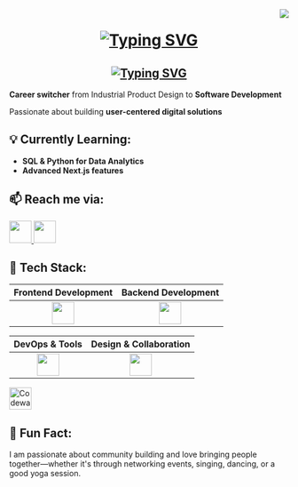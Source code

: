 <img align="right" src="https://visitor-badge.laobi.icu/badge?page_id=GuzideGuzelbey.GuzideGuzelbey" />

<h1 align="center">
    <a href="https://git.io/typing-svg"><img src="https://readme-typing-svg.demolab.com?font=Fira+Code&size=32&pause=1000&color=F616F7&center=true&vCenter=true&width=435&lines=%F0%9F%91%80+Hi!+I'm+G%C3%BCzide" alt="Typing SVG" /></a>
</h1> 

<h2 align="center">
    <a href="https://git.io/typing-svg"><img src="https://readme-typing-svg.demolab.com?font=Fira+Code&duration=4000&pause=100&color=1DDBF7&center=true&vCenter=true&multiline=true&width=440&height=89&lines=Full+Stack+Developer;BSc+%26+MSc;Industrial+Product+Design" alt="Typing SVG" /></a>
</h2> 

**Career switcher** from Industrial Product Design to **Software Development**  

Passionate about building **user-centered digital solutions**

## 💡 **Currently Learning:**  
-  **SQL & Python for Data Analytics**  
-  **Advanced Next.js features**

## 📫 **Reach me via:**  
<p align="left">
  <a href="(https://bit.ly/4kqoEq9)" target="_blank">
    <img src="https://skillicons.dev/icons?i=linkedin" height="40"/>
  </a>
  <a href="mailto:guzide.guzelbey@gmail.com" target="_blank" >
    <img src="https://skillicons.dev/icons?i=gmail" height="40"/>
  </a>
</p>  

## 🚀 **Tech Stack:**  
| Frontend Development | Backend Development |
| :---: | :---: |
| <img src="https://skillicons.dev/icons?i=html,css,js,bootstrap,materialui,react,nextjs" height="40" /> | <img src="https://skillicons.dev/icons?i=nodejs,express,mysql,postgres" height="40" /> |

|  DevOps & Tools |  Design & Collaboration |
| :---: | :---: |
| <img src="https://skillicons.dev/icons?i=docker,powershell,vscode,git,github,netlify,postman" height="40" /> | <img src="https://skillicons.dev/icons?i=figma,ps,ai,slack" height="40" /> |

<p align="left">
    <a href="https://www.codewars.com/users/GuzideGuzelbey" target="_blank">
    <img src="https://www.codewars.com/users/GuzideGuzelbey/badges/micro" alt="Codewars Badge" height="40" />
  </a>
</p>

## 🔎 **Fun Fact:**  
I am passionate about community building and love bringing people together—whether it's through networking events, singing, dancing, or a good yoga session. 
